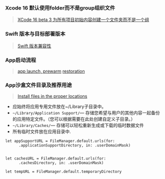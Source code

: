 ###  Xcode 16 默认使用folder而不是group组织文件
> [XCode 16 beta 3 为所有项目初始内容创建一个文件夹而不是一个组](https://developer.apple.com/forums/thread/759620?answerId=795641022#795641022)


###  Swift 版本与目标部署版本
> [Swift 版本兼容性](https://docs.swift.org/swift-book/documentation/the-swift-programming-language/compatibility)

### App启动流程
> [app launch, prewarm](https://developer.apple.com/documentation/uikit/responding-to-the-launch-of-your-app?language=objc)
> [restoration](https://developer.apple.com/documentation/uikit/restoring-your-app-s-state?language=objc)


### App沙盒文件目录及推荐用途
>[Install files in the proper locations](https://developer.apple.com/documentation/uikit/performing-one-time-setup-for-your-app?language=objc)
- 应始终将应用专用文件放在~/Library子目录中。
- `~/Library/Application Support/`— 存储您希望与用户的其他内容一起备份的应用特定文件。（您可以根据需要在此处创建自定义子目录。）
- `~/Library/Caches/`— 存储可以轻松重新生成或下载的临时数据文件
- 所有临时文件放在应用目录中.
```
let appSupportURL = FileManager.default.urls(for: 
      .applicationSupportDirectory, in: .userDomainMask)


let cachesURL = FileManager.default.urls(for: 
      .cachesDirectory, in: .userDomainMask)
      
let tempURL = FileManager.default.temporaryDirectory

```
